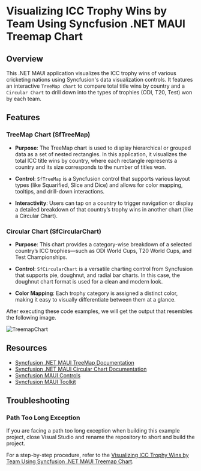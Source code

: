 # Visualizing ICC Trophy Wins by Team Using Syncfusion .NET MAUI Treemap Chart

## Overview

This .NET MAUI application visualizes the ICC trophy wins of various cricketing nations using Syncfusion's data visualization controls. It features an interactive `TreeMap chart` to compare total title wins by country and a `Circular Chart` to drill down into the types of trophies (ODI, T20, Test) won by each team.

## Features

### TreeMap Chart (SfTreeMap)
- **Purpose**: 
The TreeMap chart is used to display hierarchical or grouped data as a set of nested rectangles. In this application, it visualizes the total ICC title wins by country, where each rectangle represents a country and its size corresponds to the number of titles won.

- **Control**:
`SfTreeMap` is a Syncfusion control that supports various layout types (like Squarified, Slice and Dice) and allows for color mapping, tooltips, and drill-down interactions.

- **Interactivity**:
Users can tap on a country to trigger navigation or display a detailed breakdown of that country’s trophy wins in another chart (like a Circular Chart).

### Circular Chart (SfCircularChart)
- **Purpose**:
This chart provides a category-wise breakdown of a selected country’s ICC trophies—such as ODI World Cups, T20 World Cups, and Test Championships.

- **Control**:
`SfCircularChart` is a versatile charting control from Syncfusion that supports pie, doughnut, and radial bar charts. In this case, the doughnut chart format is used for a clean and modern look.

- **Color Mapping**:
Each trophy category is assigned a distinct color, making it easy to visually differentiate between them at a glance.

After executing these code examples, we will get the output that resembles the following image.

![TreemapChart](https://github.com/user-attachments/assets/2a5c1bff-e288-43cf-80a5-066691cb16c3)

## Resources

- [Syncfusion .NET MAUI TreeMap Documentation](https://help.syncfusion.com/maui/treemap/overview)
- [Syncfusion .NET MAUI Circular Chart Documentation](https://help.syncfusion.com/maui-toolkit/circular-charts/overview)
- [Syncfusion MAUI Controls](https://help.syncfusion.com/maui/introduction/overview)
- [Syncfusion MAUI Toolkit](https://help.syncfusion.com/maui-toolkit/introduction/overview)

## Troubleshooting

### Path Too Long Exception

If you are facing a path too long exception when building this example project, close Visual Studio and rename the repository to short and build the project.

For a step-by-step procedure, refer to the [Visualizing ICC Trophy Wins by Team Using Syncfusion .NET MAUI Treemap Chart](#).
